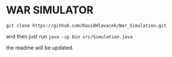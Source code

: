 # WAR SIMULATOR

`git clone https://github.com/DavidHlavacek/War_Simulation.git`

and then just run `java -cp bin src/Simulation.java`

the readme will be updated. 
